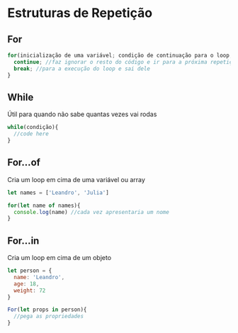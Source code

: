 # Estruturas de Repetição

## For
```js
for(inicialização de uma variável; condição de continuação para o loop; expressão final){
  continue; //faz ignorar o resto do código e ir para a próxima repetição
  break; //para a execução do loop e sai dele
}
```

## While
Útil para quando não sabe quantas vezes vai rodas
```js
while(condição){
  //code here
}
```

## For...of
Cria um loop em cima de uma variável ou array
```js
let names = ['Leandro', 'Julia']

for(let name of names){
  console.log(name) //cada vez apresentaria um nome
}
```

## For...in
Cria um loop em cima de um objeto
```js
let person = {
  name: 'Leandro',
  age: 18,
  weight: 72
}

For(let props in person){
  //pega as propriedades
}
```